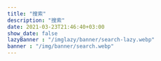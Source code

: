 ```yaml
---
title: "搜索"
description: "搜索"
date: 2021-03-23T21:46:40+03:00
show_date: false
lazyBanner : "/imglazy/banner/search-lazy.webp"
banner : "/img/banner/search.webp"
---
```

